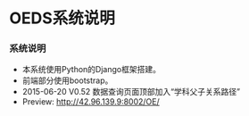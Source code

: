 # OEDS系统说明

### 系统说明

* 本系统使用Python的Django框架搭建。
* 前端部分使用bootstrap。
* 2015-06-20 V0.52 数据查询页面顶部加入“学科父子关系路径”
* Preview: http://42.96.139.9:8002/OE/
